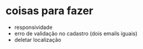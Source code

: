 # coisas para fazer
- responsividade
- erro de validação no cadastro (dois emails iguais)
- deletar localização